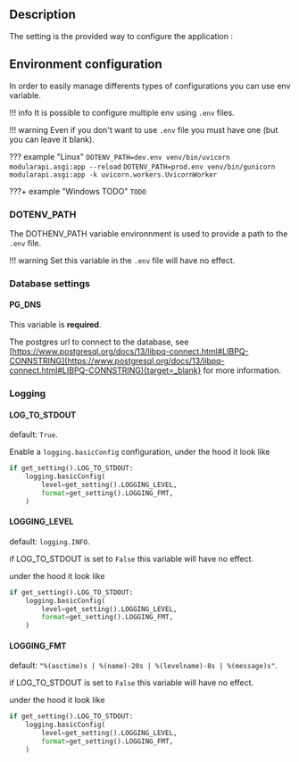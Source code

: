 ## Description
The setting is the provided way to configure the application :

## Environment configuration
In order to easily manage differents types of configurations you can use env variable.

!!! info
    It is possible to configure multiple env using `.env` files.

!!! warning
    Even if you don't want to use `.env` file you must have one (but you can leave it blank).

??? example "Linux"
    ```
    DOTENV_PATH=dev.env venv/bin/uvicorn modularapi.asgi:app --reload
    ```
    ```
    DOTENV_PATH=prod.env venv/bin/gunicorn modularapi.asgi:app -k uvicorn.workers.UvicornWorker
    ```

???+ example "Windows TODO"
    ```
    TODO
    ```

### DOTENV_PATH
The DOTHENV_PATH variable environnment is used to provide a path to the `.env` file.

!!! warning
    Set this variable in the `.env` file will have no effect.

### Database settings
#### PG_DNS

This variable is **required**.

The postgres url to connect to the database, see [https://www.postgresql.org/docs/13/libpq-connect.html#LIBPQ-CONNSTRING](https://www.postgresql.org/docs/13/libpq-connect.html#LIBPQ-CONNSTRING){target=_blank} for more information.

### Logging

#### LOG_TO_STDOUT

default: `True`.

Enable a `logging.basicConfig` configuration, under the hood it look like
```py hl_lines="1"
if get_setting().LOG_TO_STDOUT:
    logging.basicConfig(
        level=get_setting().LOGGING_LEVEL,
        format=get_setting().LOGGING_FMT,
    )
```

#### LOGGING_LEVEL

default: `logging.INFO`.

if LOG_TO_STDOUT is set to `False` this variable will have no effect.

under the hood it look like
```py hl_lines="3"
if get_setting().LOG_TO_STDOUT:
    logging.basicConfig(
        level=get_setting().LOGGING_LEVEL,
        format=get_setting().LOGGING_FMT,
    )
```

#### LOGGING_FMT

default: `"%(asctime)s | %(name)-20s | %(levelname)-8s | %(message)s"`.

if LOG_TO_STDOUT is set to `False` this variable will have no effect.

under the hood it look like
```py hl_lines="4"
if get_setting().LOG_TO_STDOUT:
    logging.basicConfig(
        level=get_setting().LOGGING_LEVEL,
        format=get_setting().LOGGING_FMT,
    )
```

